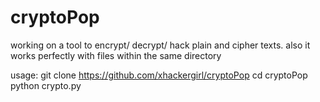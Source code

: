 # cryptoPop
working on a tool to encrypt/ decrypt/ hack plain and cipher texts. also it works perfectly with files within the same directory

usage:
git clone https://github.com/xhackergirl/cryptoPop
cd cryptoPop
python crypto.py
